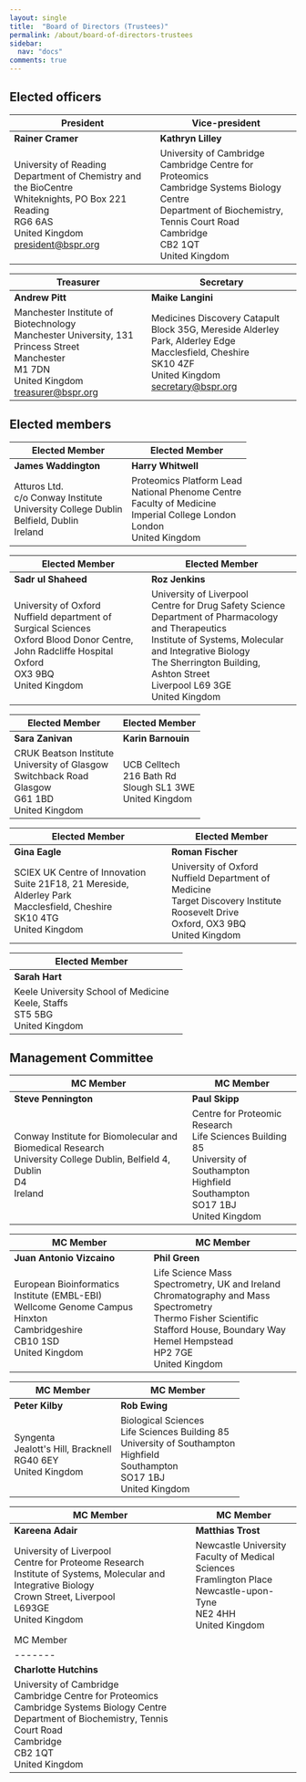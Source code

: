 ```yaml
---
layout: single
title:  "Board of Directors (Trustees)"
permalink: /about/board-of-directors-trustees
sidebar:
  nav: "docs"
comments: true
---
```




## Elected officers


|President | Vice-president |
|-------|--------|
| **Rainer Cramer**  | **Kathryn Lilley** |
| University of Reading <br> Department of Chemistry and the BioCentre<br>Whiteknights, PO Box 221<br>Reading<br>RG6 6AS<br>United Kingdom<br>president@bspr.org | University of Cambridge <br>Cambridge Centre for Proteomics <br>Cambridge Systems Biology Centre<br> Department of Biochemistry, Tennis Court Road <br> Cambridge <br>CB2 1QT <br>United Kingdom |

|Treasurer|Secretary |
|-------|--------|
| **Andrew Pitt** | **Maike Langini** |
| Manchester Institute of Biotechnology <br>Manchester University, 131 Princess Street<br>Manchester<br>M1 7DN<br>United Kingdom<br>treasurer@bspr.org |Medicines Discovery Catapult <br> Block 35G, Mereside Alderley Park, Alderley Edge <br> Macclesfield, Cheshire <br> SK10 4ZF <br>United Kingdom <br> secretary@bspr.org |

## Elected members

|Elected Member | Elected Member |
|-------|--------|
| **James Waddington** | **Harry Whitwell** |
|Atturos Ltd. <br>c/o Conway Institute <br>University College Dublin <br>Belfield, Dublin<br> Ireland | Proteomics Platform Lead<br>National Phenome Centre<br>Faculty of Medicine<br> Imperial College London <br>London <br>United Kingdom |

|Elected Member | Elected Member|
|-------|--------|
| **Sadr ul Shaheed**| **Roz Jenkins**|
|University of Oxford <br>Nuffield department of Surgical Sciences<br> Oxford Blood Donor Centre, John Radcliffe Hospital <br> Oxford <br>OX3 9BQ<br> United Kingdom|       University of Liverpool<br>Centre for Drug Safety Science<br>Department of Pharmacology and Therapeutics<br>Institute of Systems, Molecular and Integrative Biology<br>The Sherrington Building, Ashton Street<br>Liverpool L69 3GE<br>United Kingdom|

|Elected Member | Elected Member |
|-------|--------|
| **Sara Zanivan**| **Karin Barnouin**|
|CRUK Beatson Institute <br>University of Glasgow<br> Switchback Road <br>Glasgow <br>G61 1BD <br>United Kingdom|UCB Celltech<br> 216 Bath Rd<br> Slough SL1 3WE<br> United Kingdom|

|Elected Member | Elected Member |
|-------|--------|
| **Gina Eagle**| **Roman Fischer**|
|SCIEX UK Centre of Innovation <br>Suite 21F18, 21 Mereside, Alderley Park <br>Macclesfield, Cheshire <br>SK10 4TG <br>United Kingdom|University of Oxford <br>Nuffield Department of Medicine<br> Target Discovery Institute <br> Roosevelt Drive <br>Oxford, OX3 9BQ<br> United Kingdom|

|Elected Member ||
|-------|--------|
| **Sarah Hart**| |
|Keele University School of Medicine <br>Keele, Staffs <br>ST5 5BG <br>United Kingdom||

## Management Committee
|MC Member | MC Member |
|-------|--------|
| **Steve Pennington**| **Paul Skipp**|
|Conway Institute for Biomolecular and Biomedical Research<br> University College Dublin, Belfield 4,<br>Dublin<br>D4<br>Ireland|Centre for Proteomic Research<br> Life Sciences Building 85<br> University of Southampton <br> Highfield <br>Southampton<br>SO17 1BJ<br>United Kingdom|

|MC Member | MC Member |
|-------|--------|
| **Juan Antonio Vizcaino**| **Phil Green**|
|European Bioinformatics Institute (EMBL-EBI)<br> Wellcome Genome Campus <br>Hinxton <br> Cambridgeshire <br>CB10 1SD <br>United Kingdom|Life Science Mass Spectrometry, UK and Ireland <br>Chromatography and Mass Spectrometry<br> Thermo Fisher Scientific <br>Stafford House, Boundary Way <br>Hemel Hempstead<br> HP2 7GE<br> United Kingdom|

|MC Member | MC Member |
|-------|--------|
| **Peter Kilby**| **Rob Ewing**|
|Syngenta <br> Jealott's Hill, Bracknell<br> RG40 6EY <br> United Kingdom|Biological Sciences <br>Life Sciences Building 85<br> University of Southampton <br>Highfield <br> Southampton <br>SO17 1BJ<br> United Kingdom|

|MC Member | MC Member |
|-------|--------|
| **Kareena Adair**| **Matthias Trost**|
|University of Liverpool<br>Centre for Proteome Research<br>Institute of Systems, Molecular and Integrative Biology <br> Crown Street, Liverpool <br>L693GE<br> United Kingdom|Newcastle University<br> Faculty of Medical Sciences <br>Framlington Place<br> Newcastle-upon-Tyne <br>NE2 4HH<br> United Kingdom|
|MC Member ||
|-------||
| **Charlotte Hutchins**| |
|University of Cambridge <br>Cambridge Centre for Proteomics <br>Cambridge Systems Biology Centre<br> Department of Biochemistry, Tennis Court Road <br> Cambridge <br>CB2 1QT <br>United Kingdom ||



